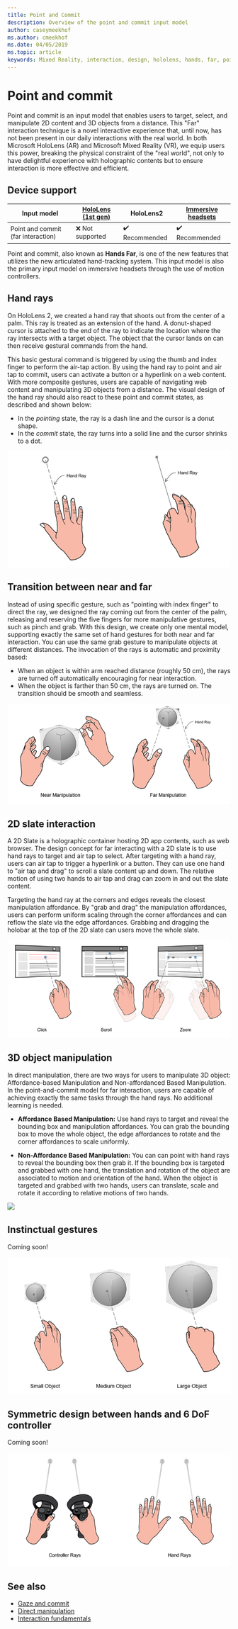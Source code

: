 ```yaml
---
title: Point and Commit 
description: Overview of the point and commit input model
author: caseymeekhof
ms.author: cmeekhof
ms.date: 04/05/2019
ms.topic: article
keywords: Mixed Reality, interaction, design, hololens, hands, far, point and commit 
---
```

# Point and commit

Point and commit is an input model that enables users to target, select, and manipulate 2D content and 3D objects from a distance. This "Far" interaction technique is a novel interactive experience that, until now, has not been present in our daily interactions with the real world. In both Microsoft HoloLens (AR) and Microsoft Mixed Reality (VR), we equip users this power, breaking the physical constraint of the "real world", not only to have delightful experience with holographic contents but to ensure interaction is more effective and efficient.

## Device support

Input model | [HoloLens (1st gen)](https://review.docs.microsoft.com/en-us/windows/mixed-reality/hololens-hardware-details?branch=master) | HoloLens2 | [Immersive headsets](https://review.docs.microsoft.com/en-us/windows/mixed-reality/immersive-headset-hardware-details?branch=master) |
| ---------| -----| ----- | ---------|
Point and commit (far interaction) | ❌ Not supported | ✔️ Recommended | ✔️ Recommended

Point and commit, also known as **Hands Far**, is one of the new features that utilizes the new articulated hand-tracking system. This input model is also the primary input model on immersive headsets through the use of motion controllers.

## Hand rays

On HoloLens 2, we created a hand ray that shoots out from the center of a palm. This ray is treated as an extension of the hand. A donut-shaped cursor is attached to the end of the ray to indicate the location where the ray intersects with a target object. The object that the cursor lands on can then receive gestural commands from the hand.

This basic gestural command is triggered by using the thumb and index finger to perform the air-tap action. By using the hand ray to point and air tap to commit, users can activate a button or a hyperlink on a web content. With more composite gestures, users are capable of navigating web content and manipulating 3D objects from a distance. The visual design of the hand ray should also react to these point and commit states, as described and shown below: 

* In the *pointing* state, the ray is a dash line and the cursor is a donut shape.
* In the *commit* state, the ray turns into a solid line and the cursor shrinks to a dot.

![](images/Hand-Rays-720px.jpg)

## Transition between near and far

Instead of using specific gesture, such as "pointing with index finger" to direct the ray, we designed the ray coming out from the center of the palm, releasing and reserving the five fingers for more manipulative gestures, such as pinch and grab. With this design, we create only one mental model, supporting exactly the same set of hand gestures for both near and far interaction. You can use the same grab gesture to manipulate objects at different distances. The invocation of the rays is automatic and proximity based:

*  When an object is within arm reached distance (roughly 50 cm), the rays are turned off automatically encouraging for near interaction.
*  When the object is farther than 50 cm, the rays are turned on. The transition should be smooth and seamless.

![](images/Transition-Between-Near-And-Far-720px.jpg)

## 2D slate interaction

A 2D Slate is a holographic container hosting 2D app contents, such as web browser. The design concept for far interacting with a 2D slate is to use hand rays to target and air tap to select. After targeting with a hand ray, users can air tap to trigger a hyperlink or a button. They can use one hand to "air tap and drag" to scroll a slate content up and down. The relative motion of using two hands to air tap and drag can zoom in and out the slate content.

Targeting the hand ray at the corners and edges reveals the closest manipulation affordance. By "grab and drag" the manipulation affordances, users can perform uniform scaling through the corner affordances and can reflow the slate via the edge affordances. Grabbing and dragging the holobar at the top of the 2D slate can users move the whole slate.

![](images/2D-Slate-Interaction-Far-720px.jpg)

## 3D object manipulation

In direct manipulation, there are two ways for users to manipulate 3D object: Affordance-based Manipulation and Non-affordanced Based Manipulation. In the point-and-commit model for far interaction, users are capable of achieving exactly the same tasks through the hand rays. No additional learning is needed.

* **Affordance Based Manipulation:** Use hand rays to target and reveal the bounding box and manipulation affordances. You can grab the bounding box to move the whole object, the edge affordances to rotate and the corner affordances to scale uniformly.

* **Non-Affordance Based Manipulation:** You can can point with hand rays to reveal the bounding box then grab it. If the bounding box is targeted and grabbed with one hand, the translation and rotation of the object are associated to motion and orientation of the hand. When the object is targeted and grabbed with two hands, users can translate, scale and rotate it according to relative motions of two hands.

![](images/3D-Object-Manipultaion-Far-720px.jpg)

## Instinctual gestures

Coming soon!  

![](images/Instinctual-Gestures-Far-720px.jpg)

## Symmetric design between hands and 6 DoF controller

Coming soon!

![](images/Symmetric-Design-For-Rays-720px.jpg)

## See also

* [Gaze and commit](gaze-and-commit.md)
* [Direct manipulation](direct-manipulation.md)
* [Interaction fundamentals](interaction-fundamentals.md)
